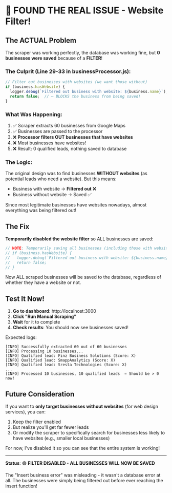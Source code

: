 # 🎯 FOUND THE REAL ISSUE - Website Filter!

## The ACTUAL Problem

The scraper was working perfectly, the database was working fine, but **0 businesses were saved** because of a **FILTER**!

### The Culprit (Line 29-33 in businessProcessor.js):

```javascript
// Filter out businesses with websites (we want those without)
if (business.hasWebsite) {
  logger.debug(`Filtered out business with website: ${business.name}`);
  return false;  // ← BLOCKS the business from being saved!
}
```

### What Was Happening:

1. ✅ Scraper extracts 60 businesses from Google Maps
2. ✅ Businesses are passed to the processor
3. ❌ **Processor filters OUT businesses that have websites**
4. ❌ Most businesses have websites!
5. ❌ Result: 0 qualified leads, nothing saved to database

### The Logic:

The original design was to find businesses **WITHOUT websites** (as potential leads who need a website). But this means:

- Business with website → **Filtered out** ❌
- Business without website → Saved ✅

Since most legitimate businesses have websites nowadays, almost everything was being filtered out!

## The Fix

**Temporarily disabled the website filter** so ALL businesses are saved:

```javascript
// NOTE: Temporarily saving all businesses (including those with websites)
// if (business.hasWebsite) {
//   logger.debug(`Filtered out business with website: ${business.name}`);
//   return false;
// }
```

Now ALL scraped businesses will be saved to the database, regardless of whether they have a website or not.

## Test It Now!

1. **Go to dashboard**: http://localhost:3000
2. **Click "Run Manual Scraping"**
3. **Wait** for it to complete
4. **Check results**: You should now see businesses saved!

Expected logs:
```
[INFO] Successfully extracted 60 out of 60 businesses
[INFO] Processing 10 businesses...
[INFO] Qualified lead: Finz Business Solutions (Score: X)
[INFO] Qualified lead: SmappAnalytics (Score: X)
[INFO] Qualified lead: Sresta Technologies (Score: X)
...
[INFO] Processed 10 businesses, 10 qualified leads  ← Should be > 0 now!
```

## Future Consideration

If you want to **only target businesses without websites** (for web design services), you can:

1. Keep the filter enabled
2. But realize you'll get far fewer leads
3. Or modify the scraper to specifically search for businesses less likely to have websites (e.g., smaller local businesses)

For now, I've disabled it so you can see that the entire system is working!

---

**Status**: 🟢 **FILTER DISABLED - ALL BUSINESSES WILL NOW BE SAVED**

The "Insert business error" was misleading - it wasn't a database error at all. The businesses were simply being filtered out before ever reaching the insert function!
